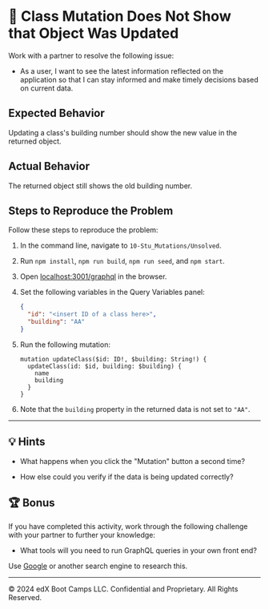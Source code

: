 # 🐛 Class Mutation Does Not Show that Object Was Updated

Work with a partner to resolve the following issue:

* As a user, I want to see the latest information reflected on the application so that I can stay informed and make timely decisions based on current data.

## Expected Behavior

Updating a class's building number should show the new value in the returned object.

## Actual Behavior

The returned object still shows the old building number.

## Steps to Reproduce the Problem

Follow these steps to reproduce the problem:

1. In the command line, navigate to `10-Stu_Mutations/Unsolved`.

2. Run `npm install`, `npm run build`, `npm run seed`, and `npm start`.

3. Open <localhost:3001/graphql> in the browser.

4. Set the following variables in the Query Variables panel:

    ```json
    {
      "id": "<insert ID of a class here>",
      "building": "AA"
    }
    ```

5. Run the following mutation:

    ```gql
    mutation updateClass($id: ID!, $building: String!) {
      updateClass(id: $id, building: $building) {
        name
        building
      }
    }
    ```

6. Note that the `building` property in the returned data is not set to `"AA"`.

---

## 💡 Hints

* What happens when you click the "Mutation" button a second time?

* How else could you verify if the data is being updated correctly?

## 🏆 Bonus

If you have completed this activity, work through the following challenge with your partner to further your knowledge:

* What tools will you need to run GraphQL queries in your own front end?

Use [Google](https://www.google.com) or another search engine to research this.

---
© 2024 edX Boot Camps LLC. Confidential and Proprietary. All Rights Reserved.

